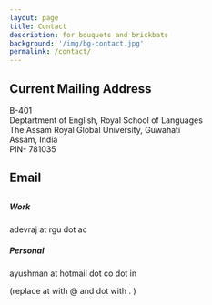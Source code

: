 ```yaml
---
layout: page
title: Contact 
description: for bouquets and brickbats
background: '/img/bg-contact.jpg'
permalink: /contact/
---
```


## Current Mailing Address 

B-401\
Deptartment of English, Royal School of Languages\
The Assam Royal Global University, Guwahati\
Assam, India\
PIN- 781035

## Email  
##
##### Work
adevraj at rgu dot ac

##### Personal
ayushman at hotmail dot co dot in

(replace at with @ and dot with . )
